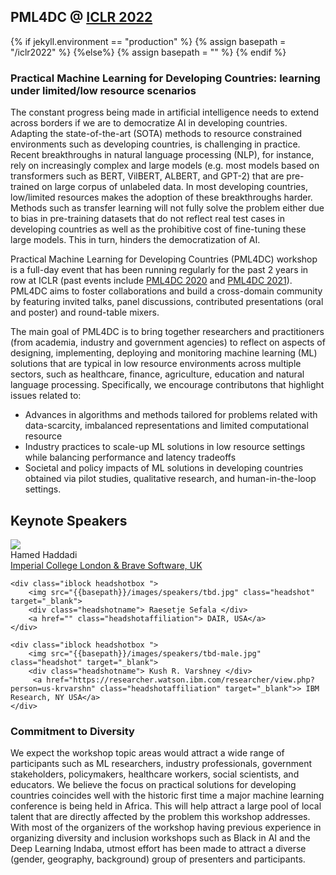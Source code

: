 ##  PML4DC @ <a target='_blank' href='https://iclr.cc/'> ICLR 2022</a>

{% if jekyll.environment  == "production" %}
        {% assign basepath = "/iclr2022" %}
        {%else%}
        {% assign basepath = "" %}
        {% endif %}

<!-- ## Practical ML for Developing Countries: learning under limited/low resource scenarios -->

### Practical Machine Learning for Developing Countries: learning under limited/low resource scenarios

<!--<div class="update">
        Update: Given the recent concerns around COVID19, ICLR 2022 will be a fully virtual conference. While the details for remote presentation are being finalized, authors of accepted papers/posters are encouraged to view the <a href="https://iclr.cc/Conferences/2022/virtual"> ICLR virtual presentation guidelines here </a> .-->

       
The constant progress being made in artificial intelligence needs to extend across borders if we are to democratize AI in developing countries. Adapting the state-of-the-art (SOTA) methods to resource constrained environments such as developing countries, is challenging in practice. Recent breakthroughs in natural language processing (NLP), for instance, rely on increasingly complex and large models (e.g. most models based on transformers such as BERT, VilBERT, ALBERT, and GPT-2) that are pre-trained on large corpus of unlabeled data. In most developing countries, low/limited resources makes the adoption of these breakthroughs harder. Methods such as transfer learning will not fully solve the problem either due to bias in pre-training datasets that do not reflect real test cases in developing countries as well as the prohibitive cost of fine-tuning these large models. This in turn, hinders the democratization of AI. 


Practical Machine Learning for Developing Countries (PML4DC) workshop is a full-day event that has been running regularly for the past 2 years in row at ICLR (past events include <a href="https://pml4dc.github.io/iclr2020/" target="_blank">PML4DC 2020</a> and <a href="https://pml4dc.github.io/iclr2021/" target="_blank"> PML4DC 2021</a>). PML4DC aims to foster collaborations and build a cross-domain community by featuring invited talks, panel discussions, contributed presentations (oral and poster) and round-table mixers. 

 The main goal of PML4DC is to bring together researchers and practitioners (from academia, industry and government agencies) to reflect on aspects of designing, implementing, deploying and monitoring machine learning (ML) solutions that are typical in low resource environments across multiple sectors, such as healthcare, finance, agriculture, education and natural language processing. Specifically, we encourage contributons that highlight issues related to:
* Advances in algorithms and methods tailored for problems related with data-scarcity, imbalanced representations and limited computational resource
*  Industry practices to scale-up ML solutions in low resource settings while balancing performance and latency tradeoffs
* Societal and policy impacts of ML solutions in developing countries obtained via pilot studies, qualitative research, and human-in-the-loop settings.

## Keynote Speakers

<div>
    <div class="iblock headshotbox "> 
        <img src="{{basepath}}/images/speakers/hamed.jpg" class="headshot">
        <div class="headshotname"> Hamed Haddadi </div>
            <a href="https://haddadi.github.io/about/" class="headshotaffiliation" target="_blank">Imperial College London & Brave Software, UK</a>
    </div>
        
    <div class="iblock headshotbox "> 
        <img src="{{basepath}}/images/speakers/tbd.jpg" class="headshot" target="_blank">
        <div class="headshotname"> Raesetje Sefala </div>
        <a href="" class="headshotaffiliation"> DAIR, USA</a>
    </div>
    
    <div class="iblock headshotbox "> 
        <img src="{{basepath}}/images/speakers/tbd-male.jpg" class="headshot" target="_blank">
        <div class="headshotname"> Kush R. Varshney </div>
         <a href="https://researcher.watson.ibm.com/researcher/view.php?person=us-krvarshn" class="headshotaffiliation" target="_blank">> IBM Research, NY USA</a>
    </div>
</div>



### Commitment to Diversity

We expect the workshop topic areas would attract a wide range of participants such as ML researchers, industry professionals, government stakeholders, policymakers, healthcare workers, social scientists, and educators. We believe the focus on practical solutions  for developing countries coincides well with the historic first time  a major machine learning conference is being held in Africa. This will help attract a large pool of local talent that are directly affected by the problem this workshop addresses. With most of the organizers of the workshop having previous experience in organizing diversity and inclusion workshops such as Black in AI and the Deep Learning Indaba, utmost effort has been  made to attract a diverse (gender, geography, background) group of presenters and participants.
